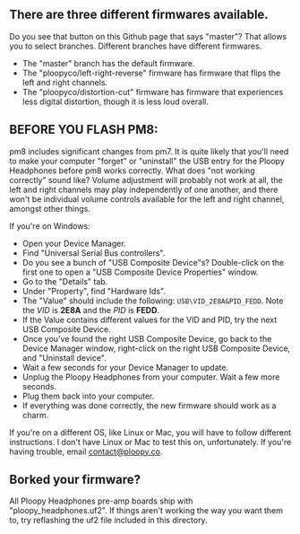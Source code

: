 ## There are three different firmwares available.

Do you see that button on this Github page that says "master"? That allows you to select branches. Different branches have different firmwares.

- The "master" branch has the default firmware.
- The "ploopyco/left-right-reverse" firmware has firmware that flips the left and right channels.
- The "ploopyco/distortion-cut" firmware has firmware that experiences less digital distortion, though it is less loud overall.

## BEFORE YOU FLASH PM8:

pm8 includes significant changes from pm7. It is quite likely that you'll need to make your computer "forget" or "uninstall" the USB entry for the Ploopy Headphones before pm8 works correctly. What does "not working correctly" sound like? Volume adjustment will probably not work at all, the left and right channels may play independently of one another, and there won't be individual volume controls available for the left and right channel, amongst other things.

If you're on Windows:
- Open your Device Manager.
- Find "Universal Serial Bus controllers".
- Do you see a bunch of "USB Composite Device"s? Double-click on the first one to open a "USB Composite Device Properties" window.
- Go to the "Details" tab.
- Under "Property", find "Hardware Ids".
- The "Value" should include the following: `USB\VID_2E8A&PID_FEDD`. Note the *VID* is **2E8A** and the *PID* is **FEDD**.
- If the Value contains different values for the VID and PID, try the next USB Composite Device.
- Once you've found the right USB Composite Device, go back to the Device Manager window, right-click on the right USB Composite Device, and "Uninstall device".
- Wait a few seconds for your Device Manager to update.
- Unplug the Ploopy Headphones from your computer. Wait a few more seconds.
- Plug them back into your computer.
- If everything was done correctly, the new firmware should work as a charm.

If you're on a different OS, like Linux or Mac, you will have to follow different instructions. I don't have Linux or Mac to test this on, unfortunately. If you're having trouble, email contact@ploopy.co.

## Borked your firmware?

All Ploopy Headphones pre-amp boards ship with "ploopy_headphones.uf2". If things aren't working the way you want them to, try reflashing the uf2 file included in this directory.
